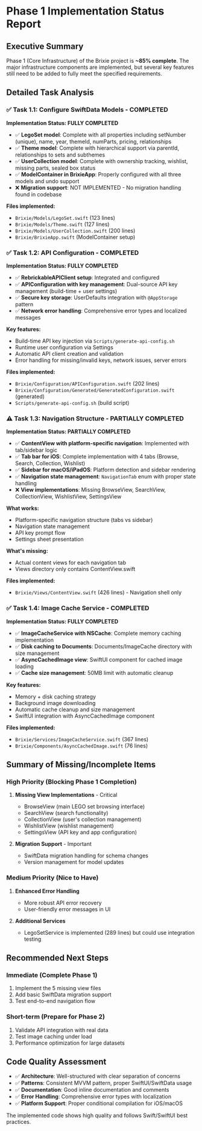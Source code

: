 # Phase 1 Implementation Status Report

## Executive Summary

Phase 1 (Core Infrastructure) of the Brixie project is **~85% complete**. The major infrastructure components are implemented, but several key features still need to be added to fully meet the specified requirements.

## Detailed Task Analysis

### ✅ Task 1.1: Configure SwiftData Models - COMPLETED

**Implementation Status: FULLY COMPLETED**

- ✅ **LegoSet model**: Complete with all properties including setNumber (unique), name, year, themeId, numParts, pricing, relationships
- ✅ **Theme model**: Complete with hierarchical support via parentId, relationships to sets and subthemes
- ✅ **UserCollection model**: Complete with ownership tracking, wishlist, missing parts, sealed box status
- ✅ **ModelContainer in BrixieApp**: Properly configured with all three models and undo support
- ❌ **Migration support**: NOT IMPLEMENTED - No migration handling found in codebase

**Files implemented:**

- `Brixie/Models/LegoSet.swift` (123 lines)
- `Brixie/Models/Theme.swift` (127 lines)  
- `Brixie/Models/UserCollection.swift` (200 lines)
- `Brixie/BrixieApp.swift` (ModelContainer setup)

### ✅ Task 1.2: API Configuration - COMPLETED

**Implementation Status: FULLY COMPLETED**

- ✅ **RebrickableAPIClient setup**: Integrated and configured
- ✅ **APIConfiguration with key management**: Dual-source API key management (build-time + user settings)
- ✅ **Secure key storage**: UserDefaults integration with `@AppStorage` pattern
- ✅ **Network error handling**: Comprehensive error types and localized messages

**Key features:**

- Build-time API key injection via `Scripts/generate-api-config.sh`
- Runtime user configuration via Settings
- Automatic API client creation and validation
- Error handling for missing/invalid keys, network issues, server errors

**Files implemented:**

- `Brixie/Configuration/APIConfiguration.swift` (202 lines)
- `Brixie/Configuration/Generated/GeneratedConfiguration.swift` (generated)
- `Scripts/generate-api-config.sh` (build script)

### ⚠️ Task 1.3: Navigation Structure - PARTIALLY COMPLETED

**Implementation Status: PARTIALLY COMPLETED**

- ✅ **ContentView with platform-specific navigation**: Implemented with tab/sidebar logic
- ✅ **Tab bar for iOS**: Complete implementation with 4 tabs (Browse, Search, Collection, Wishlist)
- ✅ **Sidebar for macOS/iPadOS**: Platform detection and sidebar rendering
- ✅ **Navigation state management**: `NavigationTab` enum with proper state handling
- ❌ **View implementations**: Missing BrowseView, SearchView, CollectionView, WishlistView, SettingsView

**What works:**

- Platform-specific navigation structure (tabs vs sidebar)
- Navigation state management
- API key prompt flow
- Settings sheet presentation

**What's missing:**

- Actual content views for each navigation tab
- Views directory only contains ContentView.swift

**Files implemented:**

- `Brixie/Views/ContentView.swift` (426 lines) - Navigation shell only

### ✅ Task 1.4: Image Cache Service - COMPLETED  

**Implementation Status: FULLY COMPLETED**

- ✅ **ImageCacheService with NSCache**: Complete memory caching implementation
- ✅ **Disk caching to Documents**: Documents/ImageCache directory with size management  
- ✅ **AsyncCachedImage view**: SwiftUI component for cached image loading
- ✅ **Cache size management**: 50MB limit with automatic cleanup

**Key features:**

- Memory + disk caching strategy
- Background image downloading
- Automatic cache cleanup and size management
- SwiftUI integration with AsyncCachedImage component

**Files implemented:**

- `Brixie/Services/ImageCacheService.swift` (367 lines)
- `Brixie/Components/AsyncCachedImage.swift` (76 lines)

## Summary of Missing/Incomplete Items

### High Priority (Blocking Phase 1 Completion)

1. **Missing View Implementations** - Critical
   - BrowseView (main LEGO set browsing interface)
   - SearchView (search functionality)  
   - CollectionView (user's collection management)
   - WishlistView (wishlist management)
   - SettingsView (API key and app configuration)

2. **Migration Support** - Important
   - SwiftData migration handling for schema changes
   - Version management for model updates

### Medium Priority (Nice to Have)

1. **Enhanced Error Handling**
   - More robust API error recovery
   - User-friendly error messages in UI

2. **Additional Services**  
   - LegoSetService is implemented (289 lines) but could use integration testing

## Recommended Next Steps

### Immediate (Complete Phase 1)

1. Implement the 5 missing view files
2. Add basic SwiftData migration support  
3. Test end-to-end navigation flow

### Short-term (Prepare for Phase 2)

1. Validate API integration with real data
2. Test image caching under load
3. Performance optimization for large datasets

## Code Quality Assessment

- ✅ **Architecture**: Well-structured with clear separation of concerns
- ✅ **Patterns**: Consistent MVVM pattern, proper SwiftUI/SwiftData usage
- ✅ **Documentation**: Good inline documentation and comments
- ✅ **Error Handling**: Comprehensive error types with localization
- ✅ **Platform Support**: Proper conditional compilation for iOS/macOS

The implemented code shows high quality and follows Swift/SwiftUI best practices.
